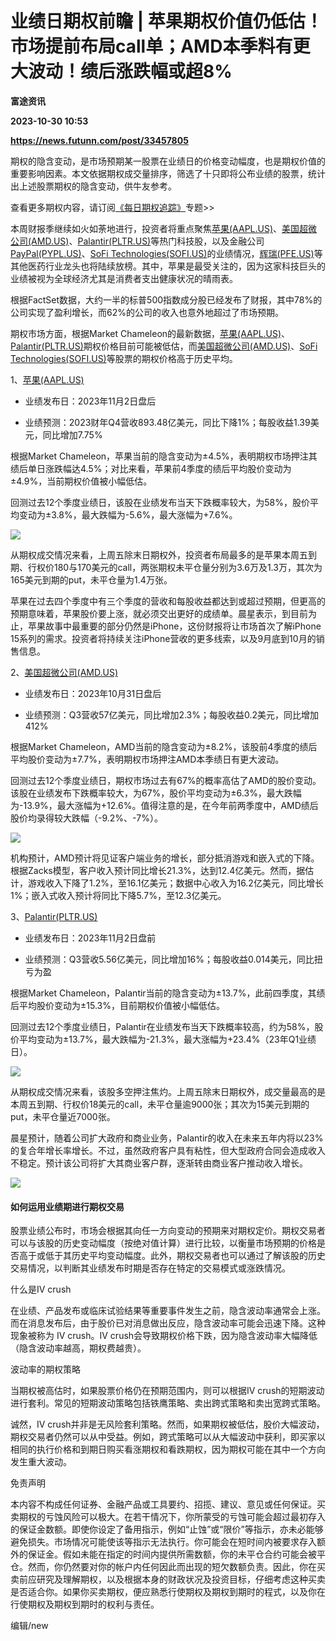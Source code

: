 # 业绩日期权前瞻 | 苹果期权价值仍低估！市场提前布局call单；AMD本季料有更大波动！绩后涨跌幅或超8%
**富途资讯**

**2023-10-30 10:53**

**https://news.futunn.com/post/33457805**

期权的隐含变动，是市场预期某一股票在业绩日的价格变动幅度，也是期权价值的重要影响因素。本文依据期权成交量排序，筛选了十只即将公布业绩的股票，统计出上述股票期权的隐含变动，供牛友参考。

查看更多期权内容，请订阅[《每日期权追踪》](https://news.futunn.com/news-topics/1333)专题>>

本周财报季继续如火如荼地进行，投资者将重点聚焦[苹果(AAPL.US)](https://www.futunn.com/quote/stock?m=us&code=AAPL)、[美国超微公司(AMD.US)](https://www.futunn.com/quote/stock?m=us&code=AMD)、[Palantir(PLTR.US)](https://www.futunn.com/quote/stock?m=us&code=PLTR)等热门科技股，以及金融公司[PayPal(PYPL.US)](https://www.futunn.com/quote/stock?m=us&code=PYPL)、[SoFi Technologies(SOFI.US)](https://www.futunn.com/quote/stock?m=us&code=SOFI)的业绩情况，[辉瑞(PFE.US)](https://www.futunn.com/quote/stock?m=us&code=PFE)等其他医药行业龙头也将陆续放榜。其中，苹果是最受关注的，因为这家科技巨头的业绩被视为全球经济尤其是消费者支出健康状况的晴雨表。

根据FactSet数据，大约一半的标普500指数成分股已经发布了财报，其中78%的公司实现了盈利增长，而62%的公司的收入也意外地超过了市场预期。

期权市场方面，根据Market Chameleon的最新数据，[苹果(AAPL.US)](https://www.futunn.com/quote/stock?m=us&code=AAPL)、[Palantir(PLTR.US)](https://www.futunn.com/quote/stock?m=us&code=PLTR)期权价格目前可能被低估，而[美国超微公司(AMD.US)](https://www.futunn.com/quote/stock?m=us&code=AMD)、[SoFi Technologies(SOFI.US)](https://www.futunn.com/quote/stock?m=us&code=SOFI)等股票的期权价格高于历史平均。

1、[苹果(AAPL.US)](https://www.futunn.com/quote/stock?m=us&code=AAPL)

*   业绩发布日：2023年11月2日盘后
    
*   业绩预测：2023财年Q4营收893.48亿美元，同比下降1%；每股收益1.39美元，同比增加7.75%
    

根据Market Chameleon，苹果当前的隐含变动为±4.5%，表明期权市场押注其绩后单日涨跌幅达4.5%；对比来看，苹果前4季度的绩后平均股价变动为±4.9%，当前期权价值被小幅低估。

回测过去12个季度业绩日，该股在业绩发布当天下跌概率较大，为58%，股价平均变动为±3.8%，最大跌幅为\-5.6%，最大涨幅为+7.6%。

![](https://postimg.futunn.com/16986522999984043699029.png)

从期权成交情况来看，上周五除末日期权外，投资者布局最多的是苹果本周五到期、行权价180与170美元的call，两张期权未平仓量分别为3.6万及1.3万，其次为165美元到期的put，未平仓量为1.4万张。

苹果在过去四个季度中有三个季度的营收和每股收益都达到或超过预期，但更高的预期意味着，苹果股价要上涨，就必须交出更好的成绩单。晨星表示，到目前为止，苹果故事中最重要的部分仍然是iPhone，这份财报将让市场首次了解iPhone 15系列的需求。投资者将持续关注iPhone营收的更多线索，以及9月底到10月的销售信息。

2、[美国超微公司(AMD.US)](https://www.futunn.com/quote/stock?m=us&code=AMD)

*   业绩发布日：2023年10月31日盘后
    
*   业绩预测：Q3营收57亿美元，同比增加2.3%；每股收益0.2美元，同比增加412%
    

根据Market Chameleon，AMD当前的隐含变动为±8.2%，该股前4季度的绩后平均股价变动为±7.7%，表明期权市场押注AMD本季绩日有更大波动。

回测过去12个季度业绩日，期权市场过去有67%的概率高估了AMD的股价变动。该股在业绩发布下跌概率较大，为67%，股价平均变动为±6.3%，最大跌幅为\-13.9%，最大涨幅为+12.6%。值得注意的是，在今年前两季度中，AMD绩后股价均录得较大跌幅（\-9.2%、\-7%）。

![](https://postimg.futunn.com/16986529888677179095248.png)

机构预计，AMD预计将见证客户端业务的增长，部分抵消游戏和嵌入式的下降。根据Zacks模型，客户收入预计同比增长21.3%，达到12.4亿美元。然而，据估计，游戏收入下降了1.2%，至16.1亿美元；数据中心收入为16.2亿美元，同比增长1%；嵌入式收入预计将同比下降5.7%，至12.3亿美元。

3、[Palantir(PLTR.US)](https://www.futunn.com/quote/stock?m=us&code=PLTR)

*   业绩发布日：2023年11月2日盘前
    
*   业绩预测：Q3营收5.56亿美元，同比增加16%；每股收益0.014美元，同比扭亏为盈
    

根据Market Chameleon，Palantir当前的隐含变动为±13.7%，此前四季度，其绩后平均股价变动为±15.3%，目前期权价值被小幅低估。

回测过去12个季度业绩日，Palantir在业绩发布当天下跌概率较高，约为58%，股价平均变动为±13.7%，最大跌幅为\-21.3%，最大涨幅为+23.4%（23年Q1业绩日）。

![](https://postimg.futunn.com/16986537197449088605033.png)

从期权成交情况来看，该股多空押注焦灼。上周五除末日期权外，成交量最高的是本周五到期、行权价18美元的call，未平仓量逾9000张；其次为15美元到期的put，未平仓量近7000张。

晨星预计，随着公司扩大政府和商业业务，Palantir的收入在未来五年内将以23%的复合年增长率增长。不过，虽然政府客户具有粘性，但大型政府合同会造成收入不稳定。预计该公司将扩大其商业客户群，逐渐转由商业客户推动收入增长。

![](https://postimg.futunn.com/16986502187133524856289.png)

#### 如何运用业绩期进行期权交易

股票业绩公布时，市场会根据其向任一方向变动的预期来对期权定价。期权交易者可以与该股的历史变动幅度（按绝对值计算）进行比较，以衡量市场预期的价格是否高于或低于其历史平均变动幅度。此外，期权交易者也可以通过了解该股的历史交易情况，以判断其业绩发布时期是否存在特定的交易模式或涨跌情况。

什么是IV crush

在业绩、产品发布或临床试验结果等重要事件发生之前，隐含波动率通常会上涨。而在消息发布后，由于股价已对消息做出反应，隐含波动率可能会迅速下降。这种现象被称为 IV crush。IV crush会导致期权价格下跌，因为隐含波动率大幅降低（隐含波动率越高，期权费越贵）。

波动率的期权策略

当期权被高估时，如果股票价格仍在预期范围内，则可以根据IV crush的短期波动进行套利。常见的短期波动策略包括铁鹰策略、卖出跨式策略和卖出宽跨式策略。

诚然，IV crush并非是无风险套利策略。然而，如果期权被低估，股价大幅波动，期权交易者仍然可以从中受益。例如，跨式策略可以从大幅波动中获利，即买家以相同的执行价格和到期日购买看涨期权和看跌期权，因为期权可能在其中一个方向发生重大波动。

免责声明

本内容不构成任何证券、金融产品或工具要约、招揽、建议、意见或任何保证。买卖期权的亏蚀风险可以极大。在若干情况下，你所蒙受的亏蚀可能会超过最初存入的保证金数额。即使你设定了备用指示，例如“止蚀”或“限价”等指示，亦未必能够避免损失。市场情况可能使该等指示无法执行。你可能会在短时间内被要求存入额外的保证金。假如未能在指定的时间内提供所需数额，你的未平仓合约可能会被平仓。然而，你仍然要对你的帐户内任何因此而出现的短欠数额负责。因此，你在买卖前应研究及理解期权，以及根据本身的财政状况及投资目标，仔细考虑这种买卖是否适合你。如果你买卖期权，便应熟悉行使期权及期权到期时的程式，以及你在行使期权及期权到期时的权利与责任。

编辑/new